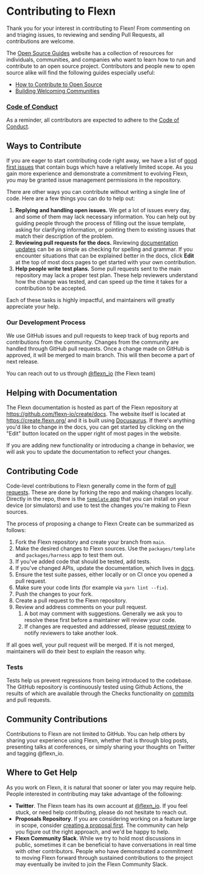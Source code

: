 # Contributing to Flexn

Thank you for your interest in contributing to Flexn! From commenting on and triaging issues, to reviewing and sending Pull Requests, all contributions are welcome.

The [Open Source Guides](https://opensource.guide/) website has a collection of resources for individuals, communities, and companies who want to learn how to run and contribute to an open source project. Contributors and people new to open source alike will find the following guides especially useful:

-   [How to Contribute to Open Source](https://opensource.guide/how-to-contribute/)
-   [Building Welcoming Communities](https://opensource.guide/building-community/)

### [Code of Conduct](CODE_OF_CONDUCT.md)

As a reminder, all contributors are expected to adhere to the [Code of Conduct](CODE_OF_CONDUCT.md).

## Ways to Contribute

If you are eager to start contributing code right away, we have a list of [good first issues](https://github.com/flexn-io/create/labels/good%20first%20issue) that contain bugs which have a relatively limited scope. As you gain more experience and demonstrate a commitment to evolving Flexn, you may be granted issue management permissions in the repository.

There are other ways you can contribute without writing a single line of code. Here are a few things you can do to help out:

1. **Replying and handling open issues.** We get a lot of issues every day, and some of them may lack necessary information. You can help out by guiding people through the process of filling out the issue template, asking for clarifying information, or pointing them to existing issues that match their description of the problem.
2. **Reviewing pull requests for the docs.** Reviewing [documentation updates](https://github.com/flexn-io/create/pulls) can be as simple as checking for spelling and grammar. If you encounter situations that can be explained better in the docs, click **Edit** at the top of most docs pages to get started with your own contribution.
3. **Help people write test plans.** Some pull requests sent to the main repository may lack a proper test plan. These help reviewers understand how the change was tested, and can speed up the time it takes for a contribution to be accepted.

Each of these tasks is highly impactful, and maintainers will greatly appreciate your help.

### Our Development Process

We use GitHub issues and pull requests to keep track of bug reports and contributions from the community. Changes from the community are handled through GitHub pull requests. Once a change made on GitHub is approved, it will be merged to main branch. This will then become a part of next release.

You can reach out to us through [@flexn_io](http://twitter.com/flexn_io) (the Flexn team)

## Helping with Documentation

The Flexn documentation is hosted as part of the Flexn repository at https://github.com/flexn-io/create/docs. The website itself is located at <https://create.flexn.org/> and it is built using [Docusaurus](https://docusaurus.io/). If there's anything you'd like to change in the docs, you can get started by clicking on the "Edit" button located on the upper right of most pages in the website.

If you are adding new functionality or introducing a change in behavior, we will ask you to update the documentation to reflect your changes.

## Contributing Code

Code-level contributions to Flexn generally come in the form of [pull requests](https://help.github.com/en/articles/about-pull-requests). These are done by forking the repo and making changes locally. Directly in the repo, there is the [`template` app](/packages/template) that you can install on your device (or simulators) and use to test the changes you're making to Flexn sources.

The process of proposing a change to Flexn Create can be summarized as follows:

1. Fork the Flexn repository and create your branch from `main`.
2. Make the desired changes to Flexn sources. Use the `packages/template` and `packages/harness` app to test them out.
3. If you've added code that should be tested, add tests.
4. If you've changed APIs, update the documentation, which lives in [docs](/docs).
5. Ensure the test suite passes, either locally or on CI once you opened a pull request.
6. Make sure your code lints (for example via `yarn lint --fix`).
7. Push the changes to your fork.
8. Create a pull request to the Flexn repository.
9. Review and address comments on your pull request.
    1. A bot may comment with suggestions. Generally we ask you to resolve these first before a maintainer will review your code.
    2. If changes are requested and addressed, please [request review](https://docs.github.com/en/github/collaborating-with-pull-requests/proposing-changes-to-your-work-with-pull-requests/requesting-a-pull-request-review) to notify reviewers to take another look.

If all goes well, your pull request will be merged. If it is not merged, maintainers will do their best to explain the reason why.

### Tests

Tests help us prevent regressions from being introduced to the codebase. The GitHub repository is continuously tested using Github Actions, the results of which are available through the Checks functionality on [commits](https://github.com/flexn-io/create/commits/HEAD) and pull requests.

## Community Contributions

Contributions to Flexn are not limited to GitHub. You can help others by sharing your experience using Flexn, whether that is through blog posts, presenting talks at conferences, or simply sharing your thoughts on Twitter and tagging @flexn_io.

## Where to Get Help

As you work on Flexn, it is natural that sooner or later you may require help. People interested in contributing may take advantage of the following:

-   **Twitter**. The Flexn team has its own account at [@flexn_io](https://twitter.com/flexn_io). If you feel stuck, or need help contributing, please do not hesitate to reach out.
-   **Proposals Repository**. If you are considering working on a feature large in scope, consider [creating a proposal first](https://github.com/flexn-io/create/discussions). The community can help you figure out the right approach, and we'd be happy to help.
-   **Flexn Community Slack**. While we try to hold most discussions in public, sometimes it can be beneficial to have conversations in real time with other contributors. People who have demonstrated a commitment to moving Flexn forward through sustained contributions to the project may eventually be invited to join the Flexn Community Slack.
